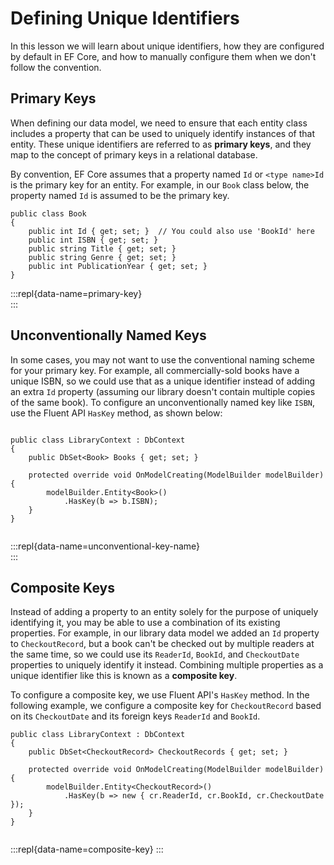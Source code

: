 # Defining Unique Identifiers 
 
In this lesson we will learn about unique identifiers, how they are configured by default in EF Core, and how to manually configure them when we don't follow the convention. 
 
## Primary Keys 
 
When defining our data model, we need to ensure that each entity class includes a property that can be used to uniquely identify instances of that entity. These unique identifiers are referred to as **primary keys**, and they map to the concept of primary keys in a relational database.  
 
By convention, EF Core assumes that a property named `Id` or `<type name>Id` is the primary key for an entity. For example, in our `Book` class below, the property named `Id` is assumed to be the primary key. 
 
```{.snippet}  
public class Book 
{ 
    public int Id { get; set; }  // You could also use 'BookId' here 
    public int ISBN { get; set; }
    public string Title { get; set; } 
    public string Genre { get; set; } 
    public int PublicationYear { get; set; } 
} 
```  
:::repl{data-name=primary-key}  
::: 
 
## Unconventionally Named Keys 
 
In some cases, you may not want to use the conventional naming scheme for your primary key. For example, all commercially-sold books have a unique ISBN, so we could use that as a unique identifier instead of adding an extra `Id` property (assuming our library doesn't contain multiple copies of the same book). To configure an unconventionally named key like `ISBN`, use the Fluent API `HasKey` method, as shown below: 
 
```{.snippet}  
     
public class LibraryContext : DbContext 
{ 
    public DbSet<Book> Books { get; set; } 
 
    protected override void OnModelCreating(ModelBuilder modelBuilder) { 
        modelBuilder.Entity<Book>() 
            .HasKey(b => b.ISBN); 
    }
}
 
```  
:::repl{data-name=unconventional-key-name}  
::: 
 
## Composite Keys 
 
Instead of adding a property to an entity solely for the purpose of uniquely identifying it, you may be able to use a combination of its existing properties. For example, in our library data model we added an `Id` property to `CheckoutRecord`, but a book can't be checked out by multiple readers at the same time, so we could use its `ReaderId`, `BookId`, and `CheckoutDate` properties to uniquely identify it instead. Combining multiple properties as a unique identifier like this is known as a **composite key**.  
 
To configure a composite key, we use Fluent API's `HasKey` method. In the following example, we configure a composite key for `CheckoutRecord` based on its `CheckoutDate` and its foreign keys `ReaderId` and `BookId`. 
 
```{.snippet}  
public class LibraryContext : DbContext 
{ 
    public DbSet<CheckoutRecord> CheckoutRecords { get; set; } 
 
    protected override void OnModelCreating(ModelBuilder modelBuilder) { 
        modelBuilder.Entity<CheckoutRecord>() 
            .HasKey(b => new { cr.ReaderId, cr.BookId, cr.CheckoutDate }); 
    }
}
 
```  
:::repl{data-name=composite-key} 
::: 